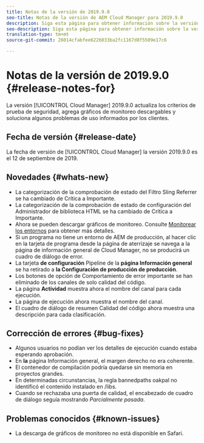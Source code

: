 ```yaml
---
title: Notas de la versión de 2019.9.0
seo-title: Notas de la versión de AEM Cloud Manager para 2019.9.0
description: Siga esta página para obtener información sobre la versión 2019.9.0 de Cloud Manager.
seo-description: Siga esta página para obtener información sobre la versión 2019.9.0 de AEM Manager.
translation-type: tm+mt
source-git-commit: 26014cfabfee6226033ba2fc1167d8f5509e17c6

---
```


# Notas de la versión de 2019.9.0 {#release-notes-for}

La versión [!UICONTROL Cloud Manager] 2019.9.0 actualiza los criterios de prueba de seguridad, agrega gráficos de monitoreo descargables y soluciona algunos problemas de uso informados por los clientes.

## Fecha de versión {#release-date}

La fecha de versión de [!UICONTROL Cloud Manager] la versión 2019.9.0 es el 12 de septiembre de 2019.

## Novedades {#whats-new}

* La categorización de la comprobación de estado del Filtro Sling Referrer se ha cambiado de Crítica a Importante.
* La categorización de la comprobación de estado de configuración del Administrador de biblioteca HTML se ha cambiado de Crítica a Importante.
* Ahora se pueden descargar gráficos de monitoreo. Consulte [Monitorear los entornos](monitor-your-environments.md) para obtener más detalles.
* Si un programa no tiene un entorno de AEM de producción, al hacer clic en la tarjeta de programa desde la página de aterrizaje se navega a la página de información general de Cloud Manager, no se producirá un cuadro de diálogo de error.
* La tarjeta **de configuración** Pipeline de la **página Información general** se ha retirado a **la Configuración de producción de producción**.
* Los botones de opción de Comportamiento de error importante se han eliminado de los canales de solo calidad del código.
* La página **Actividad** muestra ahora el nombre del canal para cada ejecución.
* La página de ejecución ahora muestra el nombre del canal.
* El cuadro de diálogo de resumen Calidad del código ahora muestra una descripción para cada clasificación.

## Corrección de errores {#bug-fixes}

* Algunos usuarios no podían ver los detalles de ejecución cuando estaba esperando aprobación.
* En **la** página Información general, el margen derecho no era coherente.
* El contenedor de compilación podría quedarse sin memoria en proyectos grandes.
* En determinadas circunstancias, la regla bannedpaths oakpal no identificó el contenido instalado en /libs.
* Cuando se rechazaba una puerta de calidad, el encabezado de cuadro de diálogo seguía mostrando *Parcialmente pasada*.

## Problemas conocidos {#known-issues}

* La descarga de gráficos de monitoreo no está disponible en Safari.
